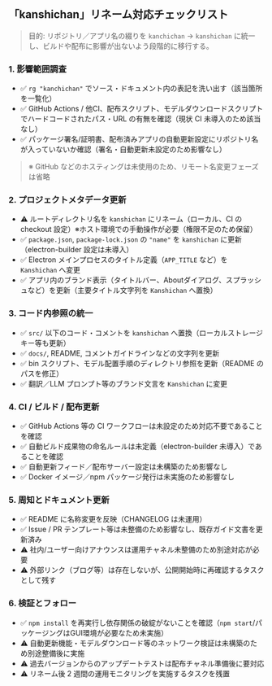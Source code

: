 ## 「kanshichan」リネーム対応チェックリスト

> 目的: リポジトリ／アプリ名の綴りを `kanchichan` → `kanshichan` に統一し、ビルドや配布に影響が出ないよう段階的に移行する。

### 1. 影響範囲調査
- ✅ `rg "kanchichan"` でソース・ドキュメント内の表記を洗い出す（該当箇所を一覧化）
- ✅ GitHub Actions / 他CI、配布スクリプト、モデルダウンロードスクリプトでハードコードされたパス・URL の有無を確認（現状 CI 未導入のため該当なし）
- ✅ パッケージ署名/証明書、配布済みアプリの自動更新設定にリポジトリ名が入っていないか確認（署名・自動更新未設定のため影響なし）

> ※ GitHub などのホスティングは未使用のため、リモート名変更フェーズは省略

### 2. プロジェクトメタデータ更新
- ⚠️ ルートディレクトリ名を `kanshichan` にリネーム（ローカル、CI の checkout 設定）※ホスト環境での手動操作が必要（権限不足のため保留）
- ✅ `package.json`, `package-lock.json` の `"name"` を `kanshichan` に更新（electron-builder 設定は未導入）
- ✅ Electron メインプロセスのタイトル定義（`APP_TITLE` など）を `Kanshichan` へ変更
- ✅ アプリ内のブランド表示（タイトルバー、Aboutダイアログ、スプラッシュなど）を更新（主要タイトル文字列を `Kanshichan` へ置換）

### 3. コード内参照の統一
- ✅ `src/` 以下のコード・コメントを `kanshichan` へ置換（ローカルストレージキー等も更新）
- ✅ `docs/`, README, コメントガイドラインなどの文字列を更新
- ✅ bin スクリプト、モデル配置手順のディレクトリ参照を更新（README のパスを修正）
- ✅ 翻訳／LLM プロンプト等のブランド文言を `Kanshichan` に変更

### 4. CI / ビルド / 配布更新
- ✅ GitHub Actions 等の CI ワークフローは未設定のため対応不要であることを確認
- ✅ 自動ビルド成果物の命名ルールは未定義（electron-builder 未導入）であることを確認
- ✅ 自動更新フィード／配布サーバー設定は未構築のため影響なし
- ✅ Docker イメージ／npm パッケージ発行は未実施のため影響なし

### 5. 周知とドキュメント更新
- ✅ README に名称変更を反映（CHANGELOG は未運用）
- ✅ Issue / PR テンプレート等は未整備のため影響なし、既存ガイド文書を更新済み
- ⚠️ 社内/ユーザー向けアナウンスは運用チャネル未整備のため別途対応が必要
- ⚠️ 外部リンク（ブログ等）は存在しないが、公開開始時に再確認するタスクとして残す

### 6. 検証とフォロー
- ✅ `npm install` を再実行し依存関係の破綻がないことを確認（`npm start`/パッケージングはGUI環境が必要なため未実施）
- ⚠️ 自動更新機能・モデルダウンロード等のネットワーク検証は未構築のため別途整備後に実施
- ⚠️ 過去バージョンからのアップデートテストは配布チャネル準備後に要対応
- ⚠️ リネーム後 2 週間の運用モニタリングを実施するタスクを残置
